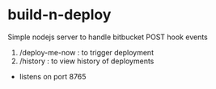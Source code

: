 # build-n-deploy
Simple nodejs server to handle bitbucket POST hook events

1. /deploy-me-now : to trigger deployment
2. /history : to view history of deployments

* listens on port 8765
